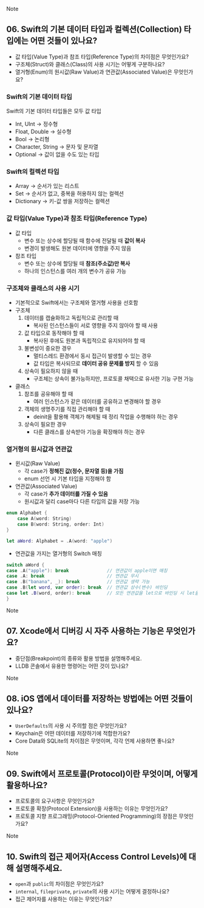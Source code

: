 > [!note]
> ## 06. Swift의 기본 데이터 타입과 컬렉션(Collection) 타입에는 어떤 것들이 있나요?
> - 값 타입(Value Type)과 참조 타입(Reference Type)의 차이점은 무엇인가요?
> - 구조체(Struct)와 클래스(Class)의 사용 시기는 어떻게 구분하나요?
> - 열거형(Enum)의 원시값(Raw Value)과 연관값(Associated Value)은 무엇인가요?
### Swift의 기본 데이터 타입
Swift의 기본 데이터 타입들은 모두 값 타입
- Int, UInt -> 정수형
- Float, Double -> 실수형
- Bool -> 논리형
- Character, String -> 문자 및 문자열
- Optional -> 값이 없을 수도 있는 타입
### Swift의 컬렉션 타입
- Array -> 순서가 있는 리스트
- Set -> 순서가 없고, 중복을 허용하지 않는 컬렉션
- Dictionary -> 키-값 쌍을 저장하는 컬렉션
### 값 타입(Value Type)과 참조 타입(Reference Type)
- 값 타입
	- 변수 또는 상수에 할당될 때 함수에 전달될 때 **값이 복사**
	- 변경이 발생해도 원본 데이터에 영향을 주지 않음
- 참조 타입
	- 변수 또는 상수에 할당될 때 **참조(주소값)만 복사**
	- 하나의 인스턴스를 여러 개의 변수가 공유 가능
### 구조체와 클래스의 사용 시기
- 기본적으로 Swift에서는 구조체와 열거형 사용을 선호함
- 구조체
	1. 데이터를 캡슐화하고 독립적으로 관리할 때
		- 복사된 인스턴스들이 서로 영향을 주지 않아야 할 때 사용
	2. 값 타입으로 동작해야 할 때
		- 복사된 후에도 원본과 독립적으로 유지되어야 할 때
	3. 불변성이 중요한 경우
		- 멀티스레드 환경에서 동시 접근이 발생할 수 있는 경우
		- 값 타입은 복사되므로 **데이터 공유 문제를 방지** 할 수 있음
	4. 상속이 필요하지 않을 때
		- 구조체는 상속이 불가능하지만, 프로토콜 채택으로 유사한 기능 구현 가능
- 클래스
	1. 참조를 공유해야 할 때
		- 여러 인스턴스가 같은 데이터를 공유하고 변경해야 할 경우
	2. 객체의 생명주기를 직접 관리해야 할 때
		- deinit을 활용해 객체가 해제될 때 정리 작업을 수행해야 하는 경우
	3. 상속이 필요한 경우
		- 다른 클래스를 상속받아 기능을 확장해야 하는 경우
### 열거형의 원시값과 연관값
- 윈시값(Raw Value)
	- 각 case가 **정해진 값(정수, 문자열 등)을 가짐**
	- enum 선언 시 기본 타입을 지정해야 함
- 연관값(Associated Value)
	- 각 case가 **추가 데이터를 가질 수 있음**
	- 원시값과 달리 case마다 다른 타입의 값을 저장 가능
```swift
enum Alphabet {
	case A(word: String)
	case B(word: String, order: Int)
}

let aWord: Alphabet = .A(word: "apple")
```

- 연관값을 가지는 열거형의 Switch 매칭
```swift
switch aWord {
case .A("apple"): break              // 연관값이 apple이면 매칭
case .A: break                       // 연관값 무시
case .B("banana", _): break          // 연관값 생략 가능
case .B(let word, var order): break  // 연관값 상수(변수) 바인딩
case let .B(word, order): break      // 모든 연관값을 let으로 바인딩 시 let을 맨 앞으로 뺄 수 있음
}
```
> [!note]
> ## 07. Xcode에서 디버깅 시 자주 사용하는 기능은 무엇인가요?
> - 중단점(Breakpoint)의 종류와 활용 방법을 설명해주세요.
> - LLDB 콘솔에서 유용한 명령어는 어떤 것이 있나요?

> [!note]
> ## 08. iOS 앱에서 데이터를 저장하는 방법에는 어떤 것들이 있나요?
> - `UserDefaults`의 사용 시 주의할 점은 무엇인가요?
> - Keychain은 어떤 데이터를 저장하기에 적합한가요?
> - Core Data와 SQLite의 차이점은 무엇이며, 각각 언제 사용하면 좋나요?

> [!note]
> ## 09. Swift에서 프로토콜(Protocol)이란 무엇이며, 어떻게 활용하나요?
> - 프로토콜의 요구사항은 무엇인가요?
> - 프로토콜 확장(Protocol Extension)을 사용하는 이유는 무엇인가요?
> - 프로토콜 지향 프로그래밍(Protocol-Oriented Programming)의 장점은 무엇인가요?

> [!note]
> ## 10. Swift의 접근 제어자(Access Control Levels)에 대해 설명해주세요.
> - `open`과 `public`의 차이점은 무엇인가요?
> - `internal`, `fileprivate`, `private`의 사용 시기는 어떻게 결정하나요?
> - 접근 제어자를 사용하는 이유는 무엇인가요?

